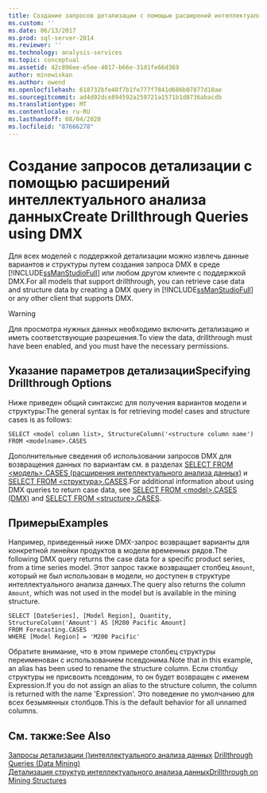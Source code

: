 ```yaml
---
title: Создание запросов детализации с помощью расширений интеллектуального анализа данных | Документация Майкрософт
ms.custom: ''
ms.date: 06/13/2017
ms.prod: sql-server-2014
ms.reviewer: ''
ms.technology: analysis-services
ms.topic: conceptual
ms.assetid: 42c896ee-e5ee-4017-b66e-31d1fe66d369
author: minewiskan
ms.author: owend
ms.openlocfilehash: 618732bfe48f7b1fe777f7841d686b07877d10ae
ms.sourcegitcommit: ad4d92dce894592a259721a1571b1d8736abacdb
ms.translationtype: MT
ms.contentlocale: ru-RU
ms.lasthandoff: 08/04/2020
ms.locfileid: "87666278"
---
```

# <a name="create-drillthrough-queries-using-dmx"></a><span data-ttu-id="86c39-102">Создание запросов детализации с помощью расширений интеллектуального анализа данных</span><span class="sxs-lookup"><span data-stu-id="86c39-102">Create Drillthrough Queries using DMX</span></span>
  <span data-ttu-id="86c39-103">Для всех моделей с поддержкой детализации можно извлечь данные вариантов и структуры путем создания запроса DMX в среде [!INCLUDE[ssManStudioFull](../../includes/ssmanstudiofull-md.md)] или любом другом клиенте с поддержкой DMX.</span><span class="sxs-lookup"><span data-stu-id="86c39-103">For all models that support drillthrough, you can retrieve case data and structure data by creating a DMX query in [!INCLUDE[ssManStudioFull](../../includes/ssmanstudiofull-md.md)] or any other client that supports DMX.</span></span>  
  
> [!WARNING]  
>  <span data-ttu-id="86c39-104">Для просмотра нужных данных необходимо включить детализацию и иметь соответствующие разрешения.</span><span class="sxs-lookup"><span data-stu-id="86c39-104">To view the data, drillthrough must have been enabled, and you must have the necessary permissions.</span></span>  
  
## <a name="specifying-drillthrough-options"></a><span data-ttu-id="86c39-105">Указание параметров детализации</span><span class="sxs-lookup"><span data-stu-id="86c39-105">Specifying Drillthrough Options</span></span>  
 <span data-ttu-id="86c39-106">Ниже приведен общий синтаксис для получения вариантов модели и структуры:</span><span class="sxs-lookup"><span data-stu-id="86c39-106">The general syntax is for retrieving model cases and structure cases is as follows:</span></span>  
  
```  
SELECT <model column list>, StructureColumn('<structure column name') FROM <modelname>.CASES  
```  
  
 <span data-ttu-id="86c39-107">Дополнительные сведения об использовании запросов DMX для возвращения данных по вариантам см. в разделах [SELECT FROM <модель>.CASES (расширения интеллектуального анализа данных)](/sql/dmx/select-from-model-content-dmx) и [SELECT FROM <структура>.CASES](/sql/dmx/select-from-structure-cases).</span><span class="sxs-lookup"><span data-stu-id="86c39-107">For additional information about using DMX queries to return case data, see [SELECT FROM &#60;model&#62;.CASES &#40;DMX&#41;](/sql/dmx/select-from-model-content-dmx) and [SELECT FROM &#60;structure&#62;.CASES](/sql/dmx/select-from-structure-cases).</span></span>  
  
## <a name="examples"></a><span data-ttu-id="86c39-108">Примеры</span><span class="sxs-lookup"><span data-stu-id="86c39-108">Examples</span></span>  
 <span data-ttu-id="86c39-109">Например, приведенный ниже DMX-запрос возвращает варианты для конкретной линейки продуктов в модели временных рядов.</span><span class="sxs-lookup"><span data-stu-id="86c39-109">The following DMX query returns the case data for a specific product series, from a time series model.</span></span> <span data-ttu-id="86c39-110">Этот запрос также возвращает столбец `Amount`, который не был использован в модели, но доступен в структуре интеллектуального анализа данных.</span><span class="sxs-lookup"><span data-stu-id="86c39-110">The query also returns the column `Amount`, which was not used in the model but is available in the mining structure.</span></span>  
  
```  
SELECT [DateSeries], [Model Region], Quantity, StructureColumn('Amount') AS [M200 Pacific Amount]  
FROM Forecasting.CASES  
WHERE [Model Region] = 'M200 Pacific'  
```  
  
 <span data-ttu-id="86c39-111">Обратите внимание, что в этом примере столбец структуры переименован с использованием псевдонима.</span><span class="sxs-lookup"><span data-stu-id="86c39-111">Note that in this example, an alias has been used to rename the structure column.</span></span> <span data-ttu-id="86c39-112">Если столбцу структуры не присвоить псевдоним, то он будет возвращен с именем Expression.</span><span class="sxs-lookup"><span data-stu-id="86c39-112">If you do not assign an alias to the structure column, the column is returned with the name 'Expression'.</span></span> <span data-ttu-id="86c39-113">Это поведение по умолчанию для всех безымянных столбцов.</span><span class="sxs-lookup"><span data-stu-id="86c39-113">This is the default behavior for all unnamed columns.</span></span>  
  
## <a name="see-also"></a><span data-ttu-id="86c39-114">См. также:</span><span class="sxs-lookup"><span data-stu-id="86c39-114">See Also</span></span>  
 <span data-ttu-id="86c39-115">[Запросы детализации &#40;&#41;интеллектуального анализа данных](drillthrough-queries-data-mining.md) </span><span class="sxs-lookup"><span data-stu-id="86c39-115">[Drillthrough Queries &#40;Data Mining&#41;](drillthrough-queries-data-mining.md) </span></span>  
 [<span data-ttu-id="86c39-116">Детализация структур интеллектуального анализа данных</span><span class="sxs-lookup"><span data-stu-id="86c39-116">Drillthrough on Mining Structures</span></span>](drillthrough-on-mining-structures.md)  
  
  
